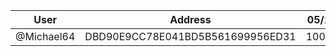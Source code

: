 | User      | Address | 05/10 | 12/10 | 19/10 | 26/10 |
|-----------| -------- | -------- |-------|-------|-------|
| @Michael64 | DBD90E9CC78E041BD5B561699956ED31	| 10000 | 10000 | 10000 | 10000 |
